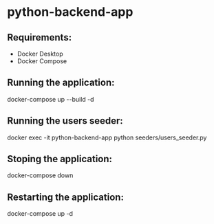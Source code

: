 # python-backend-app

## Requirements:

- Docker Desktop
- Docker Compose

## Running the application:

docker-compose up --build -d

## Running the users seeder:

docker exec -it python-backend-app python seeders/users_seeder.py

## Stoping the application:

docker-compose down

## Restarting the application:

docker-compose up -d
